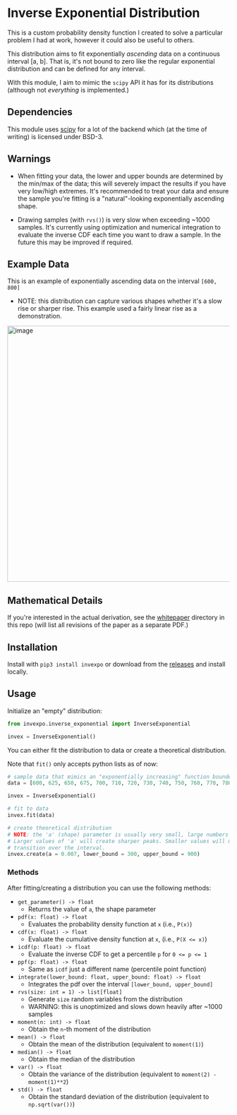 # Inverse Exponential Distribution
This is a custom probability density function I created to solve a particular problem I had at work, however it could also be useful to others.

This distribution aims to fit exponentially *ascending* data on a continuous interval [a, b]. That is, it's not bound to zero like the regular exponential distribution and can be defined for any interval.

With this module, I aim to mimic the `scipy` API it has for its distributions (although not *everything* is implemented.)

## Dependencies
This module uses [scipy](https://github.com/scipy/scipy/blob/main/LICENSE.txt) for a lot of the backend which (at the time of writing) is licensed under BSD-3.

## Warnings
* When fitting your data, the lower and upper bounds are determined by the min/max of the data; this will severely impact the results if you have very low/high extremes. It's recommended to treat your data and ensure the sample you're fitting is a "natural"-looking exponentially ascending shape.

* Drawing samples (with `rvs()`) is very slow when exceeding ~1000 samples. It's currently using optimization and numerical integration to evaluate the inverse CDF each time you want to draw a sample. In the future this may be improved if required.

## Example Data
This is an example of exponentially ascending data on the interval `[600, 800]`

* NOTE: this distribution can capture various shapes whether it's a slow rise or sharper rise. This example used a fairly linear rise as a demonstration.

<img width="580" alt="image" src="https://github.com/Kiyoshika/inverse-exponential/assets/49159969/e3b89740-747c-4ccb-8b63-b3c21313da18">

## Mathematical Details
If you're interested in the actual derivation, see the [whitepaper](whitepapers/) directory in this repo (will list all revisions of the paper as a separate PDF.)

## Installation
Install with `pip3 install invexpo` or download from the [releases](https://github.com/Kiyoshika/inverse-exponential/releases) and install locally.

## Usage
Initialize an "empty" distribution:
```python
from invexpo.inverse_exponential import InverseExponential

invex = InverseExponential()
```

You can either fit the distribution to data or create a theoretical distribution.

Note that `fit()` only accepts python lists as of now:
```python
# sample data that mimics an "exponentially increasing" function bounded by [600, 800]
data = [600, 625, 650, 675, 700, 710, 720, 730, 740, 750, 760, 770, 780, 790, 800]

invex = InverseExponential()

# fit to data
invex.fit(data)

# create theoretical distribution
# NOTE: the 'a' (shape) parameter is usually very small, large numbers can cause overflows.
# Larger values of 'a' will create sharper peaks. Smaller values will more smoothly
# transition over the interval.
invex.create(a = 0.007, lower_bound = 300, upper_bound = 900)
```

### Methods
After fitting/creating a distribution you can use the following methods:

* `get_parameter() -> float`
  * Returns the value of `a`, the shape parameter
* `pdf(x: float) -> float`
  * Evaluates the probability density function at `x` (i.e., `P(x)`)
* `cdf(x: float) -> float`
  * Evaluate the cumulative density function at `x`, (i.e., `P(X <= x)`)
* `icdf(p: float) -> float`
  * Evaluate the inverse CDF to get a percentile `p` for `0 <= p <= 1`
* `ppf(p: float) -> float`
  * Same as `icdf` just a different name (percentile point function)
* `integrate(lower_bound: float, upper_bound: float) -> float`
  * Integrates the pdf over the interval `[lower_bound, upper_bound]`
* `rvs(size: int = 1) -> list[float]`
  * Generate `size` random variables from the distribution
  * WARNING: this is unoptimized and slows down heavily after ~1000 samples
* `moment(n: int) -> float`
  * Obtain the `n`-th moment of the distribution
* `mean() -> float`
  * Obtain the mean of the distribution (equivalent to `moment(1)`)
* `median() -> float`
  * Obtain the median of the distribution
* `var() -> float`
  * Obtain the variance of the distribution (equivalent to `moment(2) - moment(1)**2`)
* `std() -> float`
  * Obtain the standard deviation of the distribution (equivalent to `np.sqrt(var())`)
